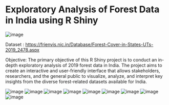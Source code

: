 # Exploratory Analysis of Forest Data in India using R Shiny
![image](https://github.com/Nikhil-Dhonge111/Forest_Data_Analysis_Using_RShiny/assets/146107579/93457e42-3d5f-45f6-9fe3-d16653ad770e)

Dataset : https://frienvis.nic.in/Database/Forest-Cover-in-States-UTs-2019_2478.aspx

Objective:
The primary objective of this R Shiny project is to conduct an in-depth exploratory analysis of 2019 forest data in India. The project aims to create an interactive and user-friendly interface that allows stakeholders, researchers, and the general public to visualize, analyze, and interpret key insights from the diverse forest-related datasets available for India.

![image](https://github.com/Nikhil-Dhonge111/Forest_Data_Analysis_Using_RShiny/assets/146107579/2a12d620-9af3-45fb-808c-2ee0f2efa127)
![image](https://github.com/Nikhil-Dhonge111/Forest_Data_Analysis_Using_RShiny/assets/146107579/bd5e8ff0-64ed-412c-b21b-f53087947666)
![image](https://github.com/Nikhil-Dhonge111/Forest_Data_Analysis_Using_RShiny/assets/146107579/f18962f2-e4d2-4e1c-97a4-dc0b783cda5a)
![image](https://github.com/Nikhil-Dhonge111/Forest_Data_Analysis_Using_RShiny/assets/146107579/d4b96681-d6e7-4ec6-a379-beff18e610fd)
![image](https://github.com/Nikhil-Dhonge111/Forest_Data_Analysis_Using_RShiny/assets/146107579/18acdc17-81f7-4090-a9bd-2a09f64a1db6)
![image](https://github.com/Nikhil-Dhonge111/Forest_Data_Analysis_Using_RShiny/assets/146107579/d641db3e-2ecc-4e12-8fbc-0b988c1d7651)
![image](https://github.com/Nikhil-Dhonge111/Forest_Data_Analysis_Using_RShiny/assets/146107579/4a230db5-8284-4182-b433-15864087cfdd)
![image](https://github.com/Nikhil-Dhonge111/Forest_Data_Analysis_Using_RShiny/assets/146107579/b86c44bc-c303-49dc-9930-22d38e0c286d)
![image](https://github.com/Nikhil-Dhonge111/Forest_Data_Analysis_Using_RShiny/assets/146107579/315f952b-7ad2-46d3-a175-5d581f93e44f)

